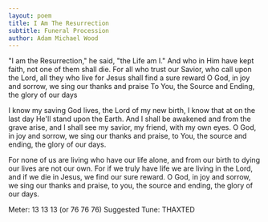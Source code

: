 ```yaml
---
layout: poem
title: I Am The Resurrection
subtitle: Funeral Procession
author: Adam Michael Wood
---
```


"I am the Resurrection," he said, "the Life am I." 
And who in Him have kept faith, not one of them shall die. 
For all who trust our Savior, who call upon the Lord, 
all they who live for Jesus shall find a sure reward 
O God, in joy and sorrow, we sing our thanks and praise 
To You, the Source and Ending, the glory of our days

I know my saving God lives, the Lord of my new birth, 
I know that at on the last day He'll stand upon the Earth. 
And I shall be awakened and from the grave arise, 
and I shall see my savior, my friend, with my own eyes. 
O God, in joy and sorrow, we sing our thanks and praise, 
to You, the source and ending, the glory of our days. 
  
For none of us are living who have our life alone, 
and from our birth to dying our lives are not our own. 
For if we truly have life we are living in the Lord, 
and if we die in Jesus, we find our sure reward. 
O God, in joy and sorrow, we sing our thanks and praise, 
to you, the source and ending, the glory of our days. 
  
Meter: 13 13 13 (or 76 76 76) 
Suggested Tune: THAXTED 